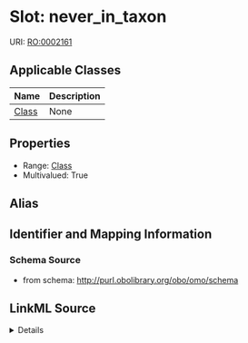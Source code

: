 # Slot: never_in_taxon

URI: [RO:0002161](http://purl.obolibrary.org/obo/RO_0002161)



<!-- no inheritance hierarchy -->




## Applicable Classes

| Name | Description |
| --- | --- |
[Class](Class.md) | None






## Properties

* Range: [Class](Class.md)
* Multivalued: True







## Alias




## Identifier and Mapping Information







### Schema Source


* from schema: http://purl.obolibrary.org/obo/omo/schema




## LinkML Source

<details>
```yaml
name: never_in_taxon
from_schema: http://purl.obolibrary.org/obo/omo/schema
rank: 1000
slot_uri: RO:0002161
multivalued: true
alias: never_in_taxon
domain_of:
- Class
range: Class

```
</details>